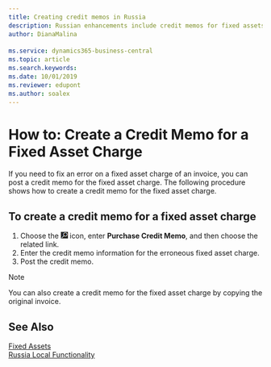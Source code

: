 ```yaml
---
title: Creating credit memos in Russia
description: Russian enhancements include credit memos for fixed assets charges.
author: DianaMalina

ms.service: dynamics365-business-central
ms.topic: article
ms.search.keywords:
ms.date: 10/01/2019
ms.reviewer: edupont
ms.author: soalex
---
```


# How to: Create a Credit Memo for a Fixed Asset Charge

If you need to fix an error on a fixed asset charge of an invoice, you can post a credit memo for the fixed asset charge. The following procedure shows how to create a credit memo for the fixed asset charge.

## To create a credit memo for a fixed asset charge

1. Choose the ![Lightbulb that opens the Tell Me feature](../../media/ui-search/search_small.png "Tell me what you want to do") icon, enter **Purchase Credit Memo**, and then choose the related link.
2. Enter the credit memo information for the erroneous fixed asset charge.
3. Post the credit memo.

> [!NOTE]
> You can also create a credit memo for the fixed asset charge by copying the original invoice.

## See Also

[Fixed Assets](../../fa-manage.md)  
[Russia Local Functionality](russia-local-functionality.md)  
